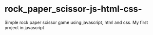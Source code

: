 # rock_paper_scissor-js-html-css-
Simple rock paper scissor game using javascript, html and css. My first project in javascript
